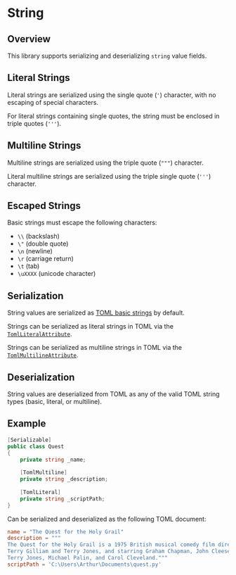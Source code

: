 # String

## Overview

This library supports serializing and deserializing `string` value fields.

## Literal Strings

Literal strings are serialized using the single quote (`'`) character, with no escaping of special characters.

For literal strings containing single quotes, the string must be enclosed in triple quotes (`'''`).

## Multiline Strings

Multiline strings are serialized using the triple quote (`"""`) character.

Literal multiline strings are serialized using the triple single quote (`'''`) character.

## Escaped Strings

Basic strings must escape the following characters:

- `\\` (backslash)
- `\"` (double quote)
- `\n` (newline)
- `\r` (carriage return)
- `\t` (tab)
- `\uXXXX` (unicode character)

## Serialization

String values are serialized as [TOML basic strings](https://toml.io/en/v1.0.0#string) by default.

Strings can be serialized as literal strings in TOML via the [`TomlLiteralAttribute`](../attributes/toml-literal-attribute.md).

Strings can be serialized as multiline strings in TOML via the [`TomlMultilineAttribute`](../attributes/toml-multiline-attribute.md).

## Deserialization

String values are deserialized from TOML as any of the valid TOML string types (basic, literal, or multiline).

## Example

```csharp
[Serializable]
public class Quest
{
    private string _name;
    
    [TomlMultiline]
    private string _description;
    
    [TomlLiteral]
    private string _scriptPath;
}
```

Can be serialized and deserialized as the following TOML document:

```toml
name = "The Quest for the Holy Grail"
description = """
The Quest for the Holy Grail is a 1975 British musical comedy film directed and co-written by
Terry Gilliam and Terry Jones, and starring Graham Chapman, John Cleese, Eric Idle, Terry Gilliam,
Terry Jones, Michael Palin, and Carol Cleveland."""
scriptPath = 'C:\Users\Arthur\Documents\quest.py'
```
